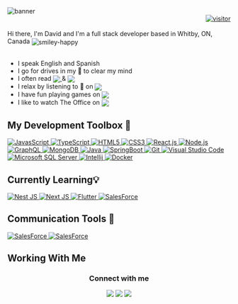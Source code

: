 <div>
  <img src="https://github.com/HammerHand92/hammerhand92/blob/master/assets/calvin-and-hobbes.svg" alt="banner" />
</div>

<div align='right'>
  <a href="#">
    <img src="https://visitor-badge.glitch.me/badge?page_id=David-Portillo.david-portillo??style=for-the-badge&logo=appveyor" alt='visitor'>
  </a>
</div>
<br />
<div>
  Hi there, I'm David and I'm a full stack developer based in Whitby, ON, Canada
  <img valign='middle' src="https://github.com/HammerHand92/hammerhand92/blob/master/assets/animated-computer.gif" alt="smiley-happy"/>
</div>
<br />

<div>
  <ul>
    <li>I speak English and Spanish</li>
    <li>I go for drives in my&nbsp;🚗&nbsp;to clear my mind</li>
    <li>
      I often read
      <a href="https://dev.to">
        <img valign='middle' src="https://img.shields.io/badge/DEV.TO-%230A0A0A.svg?&style=for-the-badge&logo=dev-dot-to&logoColor=white" />
      </a>
      &
      <a href="https://medium.com/">
        <img valign='bottom' src="https://img.shields.io/badge/medium-%2312100E.svg?&style=for-the-badge&logo=medium&logoColor=white" />
      </a>
    </li>
    <li>
      I relax by listening to 🎵 on
        <a href="https://open.spotify.com/user/david.portillo92?si=03d93be42b82427a">
          <img valign='middle' src="https://img.shields.io/badge/spotify-%231ED760.svg?&style=for-the-badge&logo=spotify&logoColor=white" />
        </a>
    </li>
    <li>
      I have fun playing games on
       <a href="https://steamcommunity.com/id/_SabreWulf/">
        <img valign='middle' src="https://img.shields.io/badge/Steam-%23000000.svg?&style=for-the-badge&logo=steam&logoColor=white" />
      </a>
    </li>
    <li>
      I like to watch The Office on
      <a href="https://www.netflix.com">
        <img valign='middle' src="https://img.shields.io/badge/Netflix-%230A0A0A.svg?&style=for-the-badge&logo=netflix&logoColor=red" />
      </a>
    </li>
  </ul>
</div>

<h2>My Development Toolbox 🧰</h2>

<div>
  <a href="https://www.javascript.com/">
    <img alt="JavasScript" src="https://img.shields.io/badge/JavaScript-%23F7DF1E.svg?&style=for-the-badge&logo=javascript&logoColor=black" />
  </a>
  <a href="https://www.typescriptlang.org/">
    <img alt="TypeScript" src="https://img.shields.io/badge/TypeScript-%233178C6.svg?&style=for-the-badge&logo=typescript&logoColor=white" />
  </a>
  <a href="https://www.w3schools.com/html/default.asp">
    <img alt="HTML5" src="https://img.shields.io/badge/HTML5-%23E34F26.svg?&style=for-the-badge&logo=html5&logoColor=white" />
  </a>
  <a href="https://www.w3schools.com/css/default.asp">
    <img alt="CSS3" src="https://img.shields.io/badge/css3-%231572B6.svg?&style=for-the-badge&logo=css3&logoColor=white" />
  </a>
  <a href="https://reactjs.org/">
    <img alt="React.js" src="https://img.shields.io/badge/React-%2361DAFB.svg?&style=for-the-badge&logo=react&logoColor=black" />
  </a>
  <a href="https://nodejs.org/en/">
    <img alt="Node.js" src="https://img.shields.io/badge/Node-%23339933.svg?&style=for-the-badge&logo=node.js&logoColor=white" />
  </a>
  <a href="https://graphql.org/">
    <img alt="GraphQL" src="https://img.shields.io/badge/GraphQL-%23E434AA.svg?&style=for-the-badge&logo=graphql&logoColor=white" />
  </a>
  <a href="https://www.mongodb.com/">
    <img alt="MongoDB" src="https://img.shields.io/badge/MongoDB-%2347A248.svg?&style=for-the-badge&logo=mongodb&logoColor=white" />
  </a>
  <a href="https://www.java.com/en/">
   <img alt="Java" src="https://img.shields.io/badge/Java-%23007396.svg?&style=for-the-badge&logo=java&logoColor=white" />
  </a>
  <a href="https://spring.io/projects/spring-boot">
    <img alt="SpringBoot" src="https://img.shields.io/badge/SpringBoot-%236DB33F.svg?&style=for-the-badge&logo=springboot&logoColor=white" />
  </a>
  <a href="https://git-scm.com/">
   <img alt="Git" src="https://img.shields.io/badge/Git-%23F05032.svg?&style=for-the-badge&logo=git&logoColor=white" />
  </a>
  <a href="https://code.visualstudio.com/">
   <img alt="Visual Studio Code" src="https://img.shields.io/badge/VSCode-%23007ACC.svg?&style=for-the-badge&logo=visual-studio-code&logoColor=white" />
  </a>
  <a href="https://www.microsoft.com/en-ca/sql-server/sql-server-2019">
   <img alt="Microsoft SQL Server" src="https://img.shields.io/badge/SQL%20Server-%23CC2927.svg?&style=for-the-badge&logo=microsoft-sql-server&logoColor=white" />
  </a>
 <a href="https://www.jetbrains.com/idea/">
  <img alt="Intellij" src="https://img.shields.io/badge/intellij-%23000000.svg?&style=for-the-badge&logo=intellij-idea&logoColor=white" />
 </a>
 <a href="https://www.docker.com/">
  <img alt="Docker" src="https://img.shields.io/badge/docker-%232496ED.svg?&style=for-the-badge&logo=docker&logoColor=white" />
 </a>
</div>

<h2>Currently Learning💡</h2>

<div>
  <a href="https://nestjs.com/">
    <img alt="Nest JS" src="https://img.shields.io/badge/NestJs-%23E0234E.svg?&style=for-the-badge&logo=nestjs&logoColor=white" />
 </a>
 <a href="https://nextjs.org/">
    <img alt="Next JS" src="https://img.shields.io/badge/NextJs-%23000000.svg?&style=for-the-badge&logo=next.js&logoColor=white" />
 </a>
 <a href="https://flutter.dev/">
    <img alt="Flutter" src="https://img.shields.io/badge/Flutter-%2302569B.svg?&style=for-the-badge&logo=flutter&logoColor=white" />
 </a>
 <a href="https://trailhead.salesforce.com/en/">
    <img alt="SalesForce" src="https://img.shields.io/badge/salesforce-%2300A1E0.svg?&style=for-the-badge&logo=salesforce&logoColor=white" />
 </a>
</div>

<h2>Communication Tools 🔧</h2>

<div>
   <a href="https://trailhead.salesforce.com/en/">
    <img alt="SalesForce" src="https://img.shields.io/badge/Slack-%234A154B.svg?&style=for-the-badge&logo=slack&logoColor=white" />
  </a>
   <a href="https://trailhead.salesforce.com/en/">
    <img alt="SalesForce" src="https://img.shields.io/badge/Teams-%236264A7.svg?&style=for-the-badge&logo=microsoft-teams&logoColor=white" />
  </a>
</div>


<h2>Working With Me</h2>

<div align='center'>
  <h3>Connect with me</h3>
  <a href="https://twitter.com/__DavidPortillo"><img src="https://img.shields.io/badge/twitter-%231DA1F2.svg?&style=for-the-badge&logo=twitter&logoColor=white" /></a>
  <a href="https://www.linkedin.com/in/david-portillo-bb000532/"><img src="https://img.shields.io/badge/linkedin-%230077B5.svg?&style=for-the-badge&logo=linkedin&logoColor=white" /></a>
  <a href="mailto:david.portillo92@gmail.com?subject=Hi%20David"><img src="https://img.shields.io/badge/gmail-%23D14836.svg?&style=for-the-badge&logo=gmail&logoColor=white" /></a>
</div>